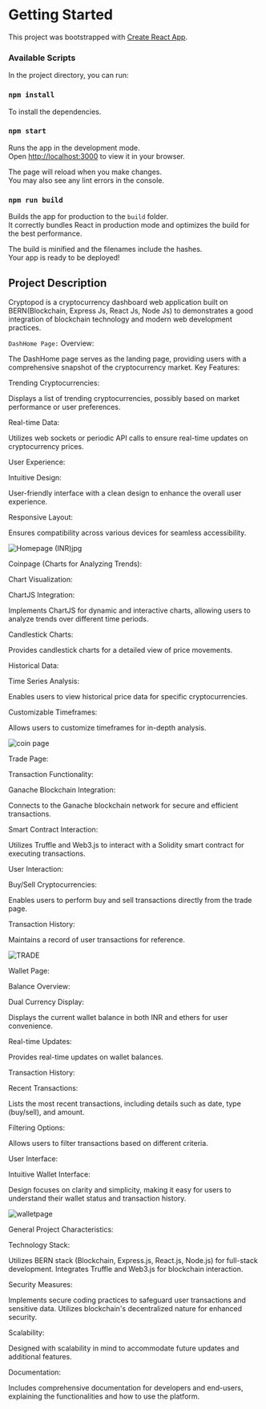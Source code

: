 # Getting Started 

This project was bootstrapped with [Create React App](https://github.com/facebook/create-react-app).

### Available Scripts

In the project directory, you can run:

### `npm install`

To install the dependencies.

### `npm start`

Runs the app in the development mode.\
Open [http://localhost:3000](http://localhost:3000) to view it in your browser.

The page will reload when you make changes.\
You may also see any lint errors in the console.

### `npm run build`

Builds the app for production to the `build` folder.\
It correctly bundles React in production mode and optimizes the build for the best performance.

The build is minified and the filenames include the hashes.\
Your app is ready to be deployed!

## Project Description

Cryptopod is a cryptocurrency dashboard web application built on BERN(Blockchain, Express Js, React Js, Node Js) to demonstrates a good integration of blockchain technology and modern web development practices.

`DashHome Page:`
Overview:

The DashHome page serves as the landing page, providing users with a comprehensive snapshot of the cryptocurrency market.
Key Features:

Trending Cryptocurrencies:

Displays a list of trending cryptocurrencies, possibly based on market performance or user preferences.

Real-time Data:

Utilizes web sockets or periodic API calls to ensure real-time updates on cryptocurrency prices.

User Experience:

Intuitive Design:

User-friendly interface with a clean design to enhance the overall user experience.

Responsive Layout:

Ensures compatibility across various devices for seamless accessibility.

![Homepage (INR)jpg](https://github.com/imvish21/Cryptopod-app/assets/92950796/34bfcfb0-0030-4873-be4d-869df44e08d4)

Coinpage (Charts for Analyzing Trends):

Chart Visualization:

ChartJS Integration:

Implements ChartJS for dynamic and interactive charts, allowing users to analyze trends over different time periods.

Candlestick Charts:

Provides candlestick charts for a detailed view of price movements.

Historical Data:

Time Series Analysis:

Enables users to view historical price data for specific cryptocurrencies.

Customizable Timeframes:

Allows users to customize timeframes for in-depth analysis.

![coin page](https://github.com/imvish21/Cryptopod-app/assets/92950796/f826eeef-7de9-4ecd-8914-98d6eb94d4f4)

Trade Page:

Transaction Functionality:

Ganache Blockchain Integration:

Connects to the Ganache blockchain network for secure and efficient transactions.

Smart Contract Interaction:

Utilizes Truffle and Web3.js to interact with a Solidity smart contract for executing transactions.

User Interaction:

Buy/Sell Cryptocurrencies:

Enables users to perform buy and sell transactions directly from the trade page.

Transaction History:

Maintains a record of user transactions for reference.

![TRADE](https://github.com/imvish21/Cryptopod-app/assets/92950796/f5c6335a-00d1-4b11-ac82-acb8acf92a7c)

Wallet Page:

Balance Overview:

Dual Currency Display:

Displays the current wallet balance in both INR and ethers for user convenience.

Real-time Updates:

Provides real-time updates on wallet balances.

Transaction History:

Recent Transactions:

Lists the most recent transactions, including details such as date, type (buy/sell), and amount.

Filtering Options:

Allows users to filter transactions based on different criteria.

User Interface:

Intuitive Wallet Interface:

Design focuses on clarity and simplicity, making it easy for users to understand their wallet status and transaction history.

![walletpage](https://github.com/imvish21/Cryptopod-app/assets/92950796/310c078f-d09e-4280-9358-2949695581ae)

General Project Characteristics:

Technology Stack:

Utilizes BERN stack (Blockchain, Express.js, React.js, Node.js) for full-stack development.
Integrates Truffle and Web3.js for blockchain interaction.

Security Measures:

Implements secure coding practices to safeguard user transactions and sensitive data.
Utilizes blockchain's decentralized nature for enhanced security.

Scalability:

Designed with scalability in mind to accommodate future updates and additional features.

Documentation:

Includes comprehensive documentation for developers and end-users, explaining the functionalities and how to use the platform.
 

